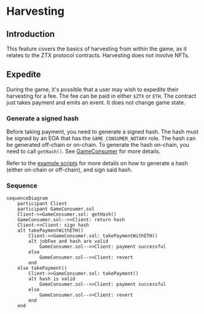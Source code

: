 # Harvesting

## Introduction
This feature covers the basics of harvesting from within the game, as it relates to the ZTX protocol contracts. Harvesting does not involve NFTs.

## Expedite
During the game, it's possible that a user may wish to expedite their harvesting for a fee. The fee can be paid in either `$ZTX` or `ETH`. The contract just takes payment and emits an event. It does not change game state.

### Generate a signed hash
Before taking payment, you need to generate a signed hash. The hash must be signed by an EOA that has the `GAME_CONSUMER_NOTARY` role. The hash can be generated off-chain or on-chain. To generate the hash on-chain, you need to call `getHash()`. See [GameConsumer](../contracts/game/GameConsumer.md#gethash) for more details.

Refer to the [example scripts](../../script/utils/game) for more details on how to generate a hash (either on-chain or off-chain), and sign said hash.

### Sequence
```mermaid
sequenceDiagram
    participant Client
    participant GameConsumer.sol
    Client->>GameConsumer.sol: getHash()
    GameConsumer.sol-->>Client: return hash
    Client->>Client: sign hash
    alt takePaymentWithETH()
        Client->>GameConsumer.sol: takePaymentWithETH()
        alt jobFee and hash are valid
            GameConsumer.sol-->>Client: payment successful
        else
            GameConsumer.sol-->>Client: revert
        end
    else takePayment()
        Client->>GameConsumer.sol: takePayment()
        alt hash is valid
            GameConsumer.sol-->>Client: payment successful
        else
            GameConsumer.sol-->>Client: revert
        end 
    end
```
